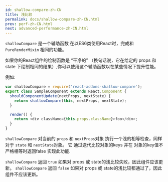 ```yaml
---
id: shallow-compare-zh-CN
title: 浅比较
permalink: docs/shallow-compare-zh-CN.html
prev: perf-zh-CN.html
next: advanced-performance-zh-CN.html
---
```


`shallowCompare` 是一个辅助函数 在以ES6类使用React时，完成和 `PureRenderMixin` 相同的功能。

如果你的React组件的绘制函数是 “干净的” （换句话说，它在给定的 props 和 state 下绘制相同的结果）,你可以使用这个辅助函数以在某些情况下提升性能。

例如:

```js
var shallowCompare = require('react-addons-shallow-compare');
export class SampleComponent extends React.Component {
  shouldComponentUpdate(nextProps, nextState) {
    return shallowCompare(this, nextProps, nextState);
  }

  render() {
    return <div className={this.props.className}>foo</div>;
  }
}
```

`shallowCompare` 对当前的 `props` 和 `nextProps`对象 执行一个浅的相等检查，同样对于 `state` 和 `nextState`对象。
它 通过迭代比较对象的keys 并在 对象的key值不严格相等时返回false 实现此功能.

`shallowCompare` 返回 `true` 如果对 props 或 state的浅比较失败，因此组件应该更新。
`shallowCompare` 返回 `false` 如果对 props 或 state的浅比较都通过了，因此组件不应该更新。
